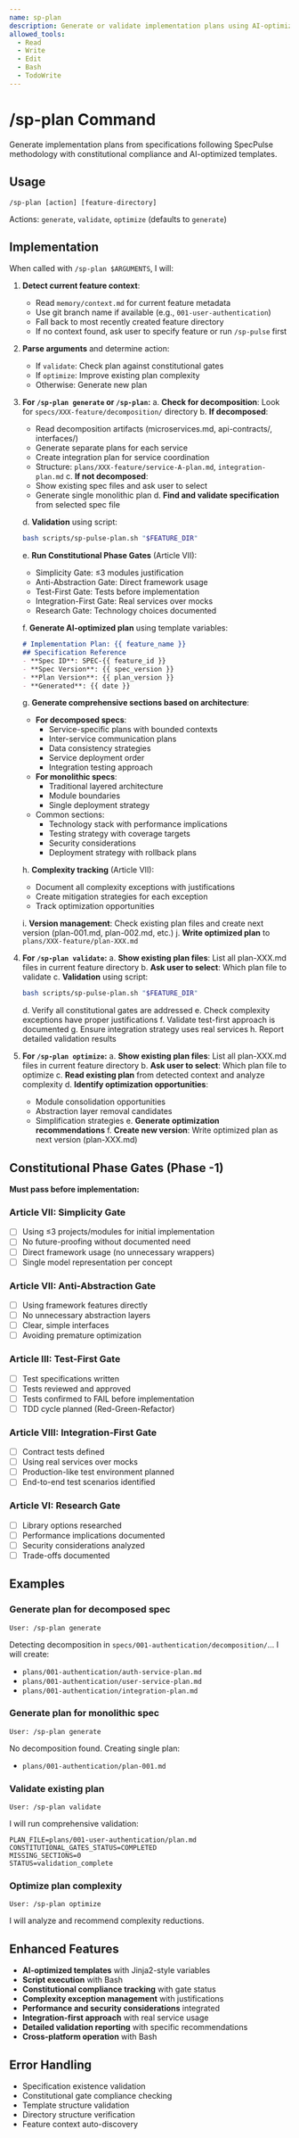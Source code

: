 ```yaml
---
name: sp-plan
description: Generate or validate implementation plans using AI-optimized templates
allowed_tools:
  - Read
  - Write
  - Edit
  - Bash
  - TodoWrite
---
```


# /sp-plan Command

Generate implementation plans from specifications following SpecPulse methodology with constitutional compliance and AI-optimized templates.

## Usage
```
/sp-plan [action] [feature-directory]
```

Actions: `generate`, `validate`, `optimize` (defaults to `generate`)

## Implementation

When called with `/sp-plan $ARGUMENTS`, I will:

1. **Detect current feature context**:
   - Read `memory/context.md` for current feature metadata
   - Use git branch name if available (e.g., `001-user-authentication`)
   - Fall back to most recently created feature directory
   - If no context found, ask user to specify feature or run `/sp-pulse` first

2. **Parse arguments** and determine action:
   - If `validate`: Check plan against constitutional gates
   - If `optimize`: Improve existing plan complexity
   - Otherwise: Generate new plan

3. **For `/sp-plan generate` or `/sp-plan`:**
   a. **Check for decomposition**: Look for `specs/XXX-feature/decomposition/` directory
   b. **If decomposed**:
      - Read decomposition artifacts (microservices.md, api-contracts/, interfaces/)
      - Generate separate plans for each service
      - Create integration plan for service coordination
      - Structure: `plans/XXX-feature/service-A-plan.md`, `integration-plan.md`
   c. **If not decomposed**:
      - Show existing spec files and ask user to select
      - Generate single monolithic plan
   d. **Find and validate specification** from selected spec file
   
   d. **Validation** using script:
      ```bash
      bash scripts/sp-pulse-plan.sh "$FEATURE_DIR"
      ```

   e. **Run Constitutional Phase Gates** (Article VII):
      - Simplicity Gate: ≤3 modules justification
      - Anti-Abstraction Gate: Direct framework usage
      - Test-First Gate: Tests before implementation
      - Integration-First Gate: Real services over mocks
      - Research Gate: Technology choices documented

   f. **Generate AI-optimized plan** using template variables:
      ```markdown
      # Implementation Plan: {{ feature_name }}
      ## Specification Reference
      - **Spec ID**: SPEC-{{ feature_id }}
      - **Spec Version**: {{ spec_version }}
      - **Plan Version**: {{ plan_version }}
      - **Generated**: {{ date }}
      ```

   g. **Generate comprehensive sections based on architecture**:
      - **For decomposed specs**:
        * Service-specific plans with bounded contexts
        * Inter-service communication plans
        * Data consistency strategies
        * Service deployment order
        * Integration testing approach
      - **For monolithic specs**:
        * Traditional layered architecture
        * Module boundaries
        * Single deployment strategy
      - Common sections:
        * Technology stack with performance implications
        * Testing strategy with coverage targets
        * Security considerations
        * Deployment strategy with rollback plans

   h. **Complexity tracking** (Article VII):
      - Document all complexity exceptions with justifications
      - Create mitigation strategies for each exception
      - Track optimization opportunities

   i. **Version management**: Check existing plan files and create next version (plan-001.md, plan-002.md, etc.)
   j. **Write optimized plan** to `plans/XXX-feature/plan-XXX.md`

4. **For `/sp-plan validate`:**
   a. **Show existing plan files**: List all plan-XXX.md files in current feature directory
   b. **Ask user to select**: Which plan file to validate
   c. **Validation** using script:
     ```bash
     bash scripts/sp-pulse-plan.sh "$FEATURE_DIR"
     ```
   d. Verify all constitutional gates are addressed
   e. Check complexity exceptions have proper justifications
   f. Validate test-first approach is documented
   g. Ensure integration strategy uses real services
   h. Report detailed validation results

5. **For `/sp-plan optimize`:**
   a. **Show existing plan files**: List all plan-XXX.md files in current feature directory
   b. **Ask user to select**: Which plan file to optimize
   c. **Read existing plan** from detected context and analyze complexity
   d. **Identify optimization opportunities**:
      - Module consolidation opportunities
      - Abstraction layer removal candidates
      - Simplification strategies
   e. **Generate optimization recommendations**
   f. **Create new version**: Write optimized plan as next version (plan-XXX.md)

## Constitutional Phase Gates (Phase -1)

**Must pass before implementation:**

### Article VII: Simplicity Gate
- [ ] Using ≤3 projects/modules for initial implementation
- [ ] No future-proofing without documented need
- [ ] Direct framework usage (no unnecessary wrappers)
- [ ] Single model representation per concept

### Article VII: Anti-Abstraction Gate  
- [ ] Using framework features directly
- [ ] No unnecessary abstraction layers
- [ ] Clear, simple interfaces
- [ ] Avoiding premature optimization

### Article III: Test-First Gate
- [ ] Test specifications written
- [ ] Tests reviewed and approved
- [ ] Tests confirmed to FAIL before implementation
- [ ] TDD cycle planned (Red-Green-Refactor)

### Article VIII: Integration-First Gate
- [ ] Contract tests defined
- [ ] Using real services over mocks
- [ ] Production-like test environment planned
- [ ] End-to-end test scenarios identified

### Article VI: Research Gate
- [ ] Library options researched
- [ ] Performance implications documented
- [ ] Security considerations analyzed
- [ ] Trade-offs documented

## Examples

### Generate plan for decomposed spec
```
User: /sp-plan generate
```
Detecting decomposition in `specs/001-authentication/decomposition/`...
I will create:
- `plans/001-authentication/auth-service-plan.md`
- `plans/001-authentication/user-service-plan.md`
- `plans/001-authentication/integration-plan.md`

### Generate plan for monolithic spec
```
User: /sp-plan generate
```
No decomposition found. Creating single plan:
- `plans/001-authentication/plan-001.md`

### Validate existing plan
```
User: /sp-plan validate
```
I will run comprehensive validation:
```
PLAN_FILE=plans/001-user-authentication/plan.md
CONSTITUTIONAL_GATES_STATUS=COMPLETED
MISSING_SECTIONS=0
STATUS=validation_complete
```

### Optimize plan complexity
```
User: /sp-plan optimize
```
I will analyze and recommend complexity reductions.

## Enhanced Features

- **AI-optimized templates** with Jinja2-style variables
- **Script execution** with Bash
- **Constitutional compliance tracking** with gate status
- **Complexity exception management** with justifications
- **Performance and security considerations** integrated
- **Integration-first approach** with real service usage
- **Detailed validation reporting** with specific recommendations
- **Cross-platform operation** with Bash

## Error Handling

- Specification existence validation
- Constitutional gate compliance checking
- Template structure validation
- Directory structure verification
- Feature context auto-discovery
